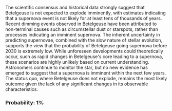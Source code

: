 The scientific consensus and historical data strongly suggest that Betelgeuse is not expected to explode imminently, with estimates indicating that a supernova event is not likely for at least tens of thousands of years. Recent dimming events observed in Betelgeuse have been attributed to non-terminal causes such as circumstellar dust or starspots, rather than processes indicating an imminent supernova. The inherent uncertainty in predicting supernovae, combined with the slow nature of stellar evolution, supports the view that the probability of Betelgeuse going supernova before 2030 is extremely low. While unforeseen developments could theoretically occur, such as rapid changes in Betelgeuse's core leading to a supernova, these scenarios are highly unlikely based on current understanding. Astronomers continue to monitor the star, but no new evidence has emerged to suggest that a supernova is imminent within the next few years. The status quo, where Betelgeuse does not explode, remains the most likely outcome given the lack of any significant changes in its observable characteristics.

### Probability: 1%